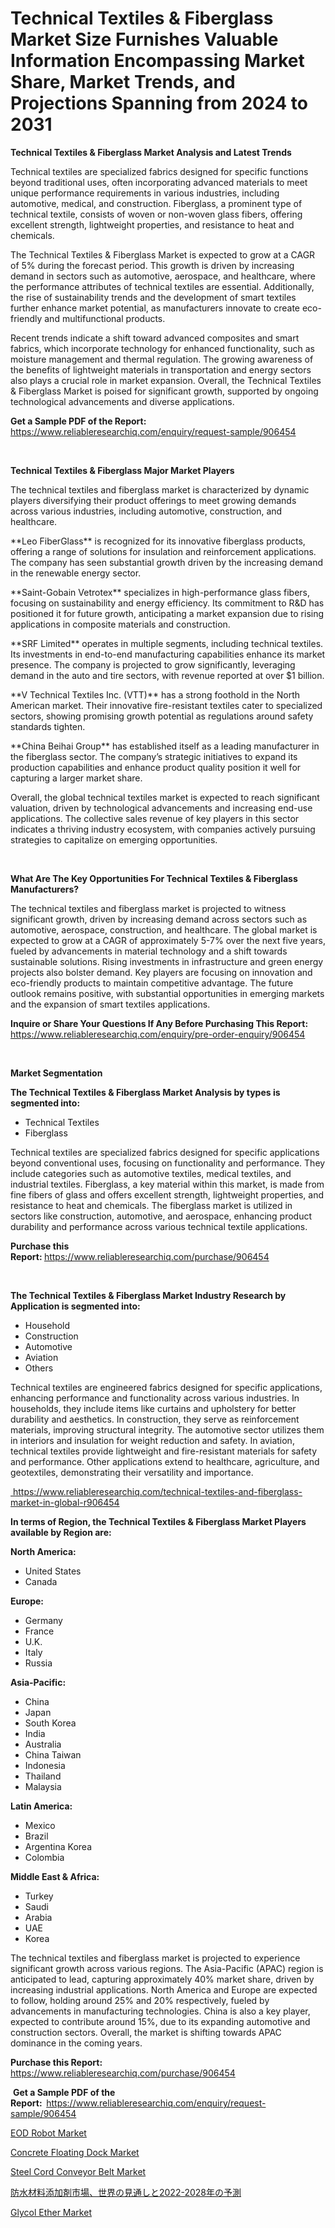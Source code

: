 <p><h1>Technical Textiles & Fiberglass Market Size Furnishes Valuable Information Encompassing Market Share, Market Trends, and Projections Spanning from 2024 to 2031</h1></p><p><strong>Technical Textiles & Fiberglass Market Analysis and Latest Trends</strong></p>
<p><p>Technical textiles are specialized fabrics designed for specific functions beyond traditional uses, often incorporating advanced materials to meet unique performance requirements in various industries, including automotive, medical, and construction. Fiberglass, a prominent type of technical textile, consists of woven or non-woven glass fibers, offering excellent strength, lightweight properties, and resistance to heat and chemicals.</p><p>The Technical Textiles & Fiberglass Market is expected to grow at a CAGR of 5% during the forecast period. This growth is driven by increasing demand in sectors such as automotive, aerospace, and healthcare, where the performance attributes of technical textiles are essential. Additionally, the rise of sustainability trends and the development of smart textiles further enhance market potential, as manufacturers innovate to create eco-friendly and multifunctional products.</p><p>Recent trends indicate a shift toward advanced composites and smart fabrics, which incorporate technology for enhanced functionality, such as moisture management and thermal regulation. The growing awareness of the benefits of lightweight materials in transportation and energy sectors also plays a crucial role in market expansion. Overall, the Technical Textiles & Fiberglass Market is poised for significant growth, supported by ongoing technological advancements and diverse applications.</p></p>
<p><strong>Get a Sample PDF of the Report:&nbsp;</strong> <a href="https://www.reliableresearchiq.com/enquiry/request-sample/906454">https://www.reliableresearchiq.com/enquiry/request-sample/906454</a></p>
<p>&nbsp;</p>
<p><strong>Technical Textiles & Fiberglass Major Market Players</strong></p>
<p><p>The technical textiles and fiberglass market is characterized by dynamic players diversifying their product offerings to meet growing demands across various industries, including automotive, construction, and healthcare.</p><p>**Leo FiberGlass** is recognized for its innovative fiberglass products, offering a range of solutions for insulation and reinforcement applications. The company has seen substantial growth driven by the increasing demand in the renewable energy sector.</p><p>**Saint-Gobain Vetrotex** specializes in high-performance glass fibers, focusing on sustainability and energy efficiency. Its commitment to R&D has positioned it for future growth, anticipating a market expansion due to rising applications in composite materials and construction.</p><p>**SRF Limited** operates in multiple segments, including technical textiles. Its investments in end-to-end manufacturing capabilities enhance its market presence. The company is projected to grow significantly, leveraging demand in the auto and tire sectors, with revenue reported at over $1 billion.</p><p>**V Technical Textiles Inc. (VTT)** has a strong foothold in the North American market. Their innovative fire-resistant textiles cater to specialized sectors, showing promising growth potential as regulations around safety standards tighten.</p><p>**China Beihai Group** has established itself as a leading manufacturer in the fiberglass sector. The company’s strategic initiatives to expand its production capabilities and enhance product quality position it well for capturing a larger market share.</p><p>Overall, the global technical textiles market is expected to reach significant valuation, driven by technological advancements and increasing end-use applications. The collective sales revenue of key players in this sector indicates a thriving industry ecosystem, with companies actively pursuing strategies to capitalize on emerging opportunities.</p></p>
<p>&nbsp;</p>
<p><strong>What Are The Key Opportunities For Technical Textiles & Fiberglass Manufacturers?</strong></p>
<p><p>The technical textiles and fiberglass market is projected to witness significant growth, driven by increasing demand across sectors such as automotive, aerospace, construction, and healthcare. The global market is expected to grow at a CAGR of approximately 5-7% over the next five years, fueled by advancements in material technology and a shift towards sustainable solutions. Rising investments in infrastructure and green energy projects also bolster demand. Key players are focusing on innovation and eco-friendly products to maintain competitive advantage. The future outlook remains positive, with substantial opportunities in emerging markets and the expansion of smart textiles applications.</p></p>
<p><strong>Inquire or Share Your Questions If Any Before Purchasing This Report:</strong> <a href="https://www.reliableresearchiq.com/enquiry/pre-order-enquiry/906454">https://www.reliableresearchiq.com/enquiry/pre-order-enquiry/906454</a></p>
<p>&nbsp;</p>
<p><strong>Market Segmentation</strong></p>
<p><strong>The Technical Textiles & Fiberglass Market Analysis by types is segmented into:</strong></p>
<p><ul><li>Technical Textiles</li><li>Fiberglass</li></ul></p>
<p><p>Technical textiles are specialized fabrics designed for specific applications beyond conventional uses, focusing on functionality and performance. They include categories such as automotive textiles, medical textiles, and industrial textiles. Fiberglass, a key material within this market, is made from fine fibers of glass and offers excellent strength, lightweight properties, and resistance to heat and chemicals. The fiberglass market is utilized in sectors like construction, automotive, and aerospace, enhancing product durability and performance across various technical textile applications.</p></p>
<p><strong>Purchase this Report:&nbsp;</strong><a href="https://www.reliableresearchiq.com/purchase/906454">https://www.reliableresearchiq.com/purchase/906454</a></p>
<p>&nbsp;</p>
<p><strong>The Technical Textiles & Fiberglass Market Industry Research by Application is segmented into:</strong></p>
<p><ul><li>Household</li><li>Construction</li><li>Automotive</li><li>Aviation</li><li>Others</li></ul></p>
<p><p>Technical textiles are engineered fabrics designed for specific applications, enhancing performance and functionality across various industries. In households, they include items like curtains and upholstery for better durability and aesthetics. In construction, they serve as reinforcement materials, improving structural integrity. The automotive sector utilizes them in interiors and insulation for weight reduction and safety. In aviation, technical textiles provide lightweight and fire-resistant materials for safety and performance. Other applications extend to healthcare, agriculture, and geotextiles, demonstrating their versatility and importance.</p></p>
<p><a href="https://www.reliableresearchiq.com/technical-textiles-and-fiberglass-market-in-global-r906454">&nbsp;https://www.reliableresearchiq.com/technical-textiles-and-fiberglass-market-in-global-r906454</a></p>
<p><strong>In terms of Region, the Technical Textiles & Fiberglass Market Players available by Region are:</strong></p>
<p>
    <p> <strong> North America: </strong>
        <ul>
            <li>United States</li>
            <li>Canada</li>
        </ul>
        </p> 
    <p> <strong> Europe: </strong>
        <ul>
            <li>Germany</li>
            <li>France</li>
            <li>U.K.</li>
            <li>Italy</li>
            <li>Russia</li>
        </ul>
        </p> 
    <p> <strong> Asia-Pacific: </strong>
        <ul>
            <li>China</li>
            <li>Japan</li>
            <li>South Korea</li>
            <li>India</li>
            <li>Australia</li>
            <li>China Taiwan</li>
            <li>Indonesia</li>
            <li>Thailand</li>
            <li>Malaysia</li>
        </ul>
        </p> 
    <p> <strong> Latin America: </strong>
        <ul>
            <li>Mexico</li>
            <li>Brazil</li>
            <li>Argentina Korea</li>
            <li>Colombia</li>
        </ul>
        </p> 
    <p> <strong> Middle East & Africa: </strong>
        <ul>
            <li>Turkey</li>
            <li>Saudi</li>
            <li>Arabia</li>
            <li>UAE</li>
            <li>Korea</li>
        </ul>
    </p>
    </p>
<p><p>The technical textiles and fiberglass market is projected to experience significant growth across various regions. The Asia-Pacific (APAC) region is anticipated to lead, capturing approximately 40% market share, driven by increasing industrial applications. North America and Europe are expected to follow, holding around 25% and 20% respectively, fueled by advancements in manufacturing technologies. China is also a key player, expected to contribute around 15%, due to its expanding automotive and construction sectors. Overall, the market is shifting towards APAC dominance in the coming years.</p></p>
<p><strong>Purchase this Report: </strong><a href="https://www.reliableresearchiq.com/purchase/906454">https://www.reliableresearchiq.com/purchase/906454</a></p>
<p>&nbsp;<strong>Get a Sample PDF of the Report:&nbsp;&nbsp;</strong><a href="https://www.reliableresearchiq.com/enquiry/request-sample/906454">https://www.reliableresearchiq.com/enquiry/request-sample/906454</a></p>
<p><strong></strong></p>
<p><p><a href="https://medium.com/@broderickleannon/analyzing-eod-robot-market-dynamics-and-growth-drivers-and-forecasted-for-period-from-2024-to-2031-1c33e2784e23">EOD Robot Market</a></p><p><a href="https://medium.com/@garthstehriii/the-concrete-floating-dock-market-report-analyzes-important-operational-and-performance-data-so-fa6c344f05b5?postPublishedType=initial">Concrete Floating Dock Market</a></p><p><a href="https://www.linkedin.com/pulse/steel-cord-conveyor-belt-industry-sector-market-dynamics-29pbf?trackingId=FkeuTvYbT%2FCzSkUOYWzCSQ%3D%3D">Steel Cord Conveyor Belt Market</a></p><p><a href="https://medium.com/@gla8aaroyals/waterproof-material-additive-market-global-outlook-and-forecast-2022-2028-d3d0a5760aac">防水材料添加剤市場、世界の見通しと2022-2028年の予測</a></p><p><a href="https://issuu.com/reportprime-2/docs/glycol-ether-market-size-2030.pptx_2d90c06d62ac0e">Glycol Ether Market</a></p></p>